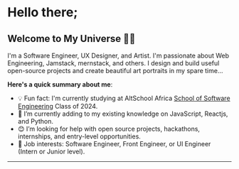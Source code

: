 # Hello there;
## Welcome to My Universe 👋🏾

I'm a Software Engineer, UX Designer, and Artist. I'm passionate about Web Engineering, Jamstack, mernstack, and others. I design and build useful open-source projects and create beautiful art portraits in my spare time...

**Here's a quick summary about me**:

- 💡 Fun fact: I'm currently studying at AltSchool Africa [School of Software Engineering](https://engineering.altschoolafrica.com/) Class of 2024.
- 🌱 I’m currently adding to my existing knowledge on JavaScript, Reactjs, and Python.
- 😊 I’m looking for help with open source projects, hackathons, internships, and entry-level opportunities.
- 💼 Job interests: Software Engineer, Front Engineer, or UI Engineer (Intern or Junior level).

---
